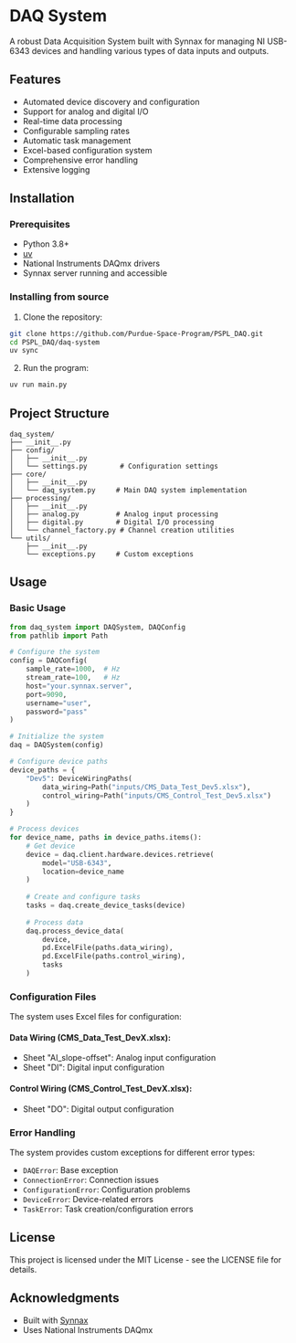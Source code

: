 # DAQ System

A robust Data Acquisition System built with Synnax for managing NI USB-6343 devices and handling various types of data inputs and outputs.

## Features

- Automated device discovery and configuration
- Support for analog and digital I/O
- Real-time data processing
- Configurable sampling rates
- Automatic task management
- Excel-based configuration system
- Comprehensive error handling
- Extensive logging

## Installation

### Prerequisites

- Python 3.8+
- [uv](https://docs.astral.sh/uv/getting-started/installation/)
- National Instruments DAQmx drivers
- Synnax server running and accessible

### Installing from source

1. Clone the repository:
```bash
git clone https://github.com/Purdue-Space-Program/PSPL_DAQ.git
cd PSPL_DAQ/daq-system
uv sync
```

2. Run the program:
```bash
uv run main.py
```

## Project Structure

```
daq_system/
├── __init__.py
├── config/
│   ├── __init__.py
│   └── settings.py        # Configuration settings
├── core/
│   ├── __init__.py
│   └── daq_system.py     # Main DAQ system implementation
├── processing/
│   ├── __init__.py
│   ├── analog.py         # Analog input processing
│   ├── digital.py        # Digital I/O processing
│   └── channel_factory.py # Channel creation utilities
└── utils/
    ├── __init__.py
    └── exceptions.py     # Custom exceptions
```

## Usage

### Basic Usage

```python
from daq_system import DAQSystem, DAQConfig
from pathlib import Path

# Configure the system
config = DAQConfig(
    sample_rate=1000,  # Hz
    stream_rate=100,   # Hz
    host="your.synnax.server",
    port=9090,
    username="user",
    password="pass"
)

# Initialize the system
daq = DAQSystem(config)

# Configure device paths
device_paths = {
    "Dev5": DeviceWiringPaths(
        data_wiring=Path("inputs/CMS_Data_Test_Dev5.xlsx"),
        control_wiring=Path("inputs/CMS_Control_Test_Dev5.xlsx")
    )
}

# Process devices
for device_name, paths in device_paths.items():
    # Get device
    device = daq.client.hardware.devices.retrieve(
        model="USB-6343", 
        location=device_name
    )
    
    # Create and configure tasks
    tasks = daq.create_device_tasks(device)
    
    # Process data
    daq.process_device_data(
        device,
        pd.ExcelFile(paths.data_wiring),
        pd.ExcelFile(paths.control_wiring),
        tasks
    )
```

### Configuration Files

The system uses Excel files for configuration:

#### Data Wiring (CMS_Data_Test_DevX.xlsx):
- Sheet "AI_slope-offset": Analog input configuration
- Sheet "DI": Digital input configuration

#### Control Wiring (CMS_Control_Test_DevX.xlsx):
- Sheet "DO": Digital output configuration

### Error Handling

The system provides custom exceptions for different error types:
- `DAQError`: Base exception
- `ConnectionError`: Connection issues
- `ConfigurationError`: Configuration problems
- `DeviceError`: Device-related errors
- `TaskError`: Task creation/configuration errors

## License

This project is licensed under the MIT License - see the LICENSE file for details.

## Acknowledgments

- Built with [Synnax](https://synnaxlabs.com/)
- Uses National Instruments DAQmx
